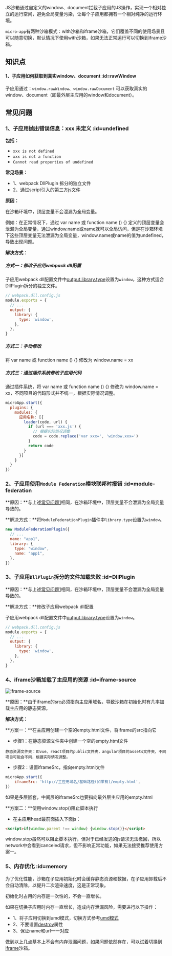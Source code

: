 JS沙箱通过自定义的window、document拦截子应用的JS操作，实现一个相对独立的运行空间，避免全局变量污染，让每个子应用都拥有一个相对纯净的运行环境。

`micro-app`有两种沙箱模式：with沙箱和iframe沙箱，它们覆盖不同的使用场景且可以随意切换，默认情况下使用with沙箱，如果无法正常运行可以切换到iframe沙箱。

## 知识点

#### 1、子应用如何获取到真实window、document :id=rawWindow

子应用通过：`window.rawWindow`、`window.rawDocument` 可以获取真实的window、document（即最外层主应用的window和document）。
<!-- 
#### 2、对子应用 document 的属性进行自定义代理拦截 :id=custom-document

微前端环境下，MicroApp代理了document的大部分操作，如事件监听、元素的增删改查，也有一部分属性会兜底到原生document上，如document.body、document.head、document.title。

但有时我们希望对某些特定的属性进行自定义代理拦截，进行一些特殊操作，这时需要使用`customProxyDocumentProps`。

例如：子应用通过 `document.title = 'xxx'` 意外改变了主应用的站点标题。

**解决方式**：

*通过 customProxyDocumentProps 对 document 的属性进行自定义代理扩展*

通过给title设置一个空函数，来忽略 document.title 执行
```js
microApp.start({
  customProxyDocumentProps: new Map([
    ['title', (value) => {}]
  ]),
})
``` -->

## 常见问题

### 1、子应用抛出错误信息：xxx 未定义 :id=undefined
**包括：**
- `xxx is not defined`
- `xxx is not a function`
- `Cannot read properties of undefined`

**常见场景：**
  - 1、webpack DllPlugin 拆分的独立文件
  - 2、通过script引入的第三方js文件

**原因：**

在沙箱环境中，顶层变量不会泄漏为全局变量。

例如：在正常情况下，通过 var name 或 function name () {} 定义的顶层变量会泄漏为全局变量，通过window.name或name就可以全局访问，但是在沙箱环境下这些顶层变量无法泄漏为全局变量，window.name或name的值为undefined，导致出现问题。

**解决方式**：

##### 方式一：修改子应用webpack dll配置

子应用webpack dll配置文件中[output.library.type](https://webpack.docschina.org/configuration/output/#outputlibrarytype)设置为`window`，这种方式适合DllPlugin拆分的独立文件。
```js
// webpack.dll.config.js
module.exports = {
  // ...
  output: {
    library: {
      type: 'window',
    },
  },
}
```

##### 方式二：手动修改

将 var name 或 function name () {} 修改为 window.name = xx

##### 方式三：通过插件系统修改子应用代码

通过插件系统，将 var name 或 function name () {} 修改为 window.name = xx，不同项目的代码形式并不统一，根据实际情况调整。

```js
microApp.start({
  plugins: {
    modules: {
      应用名称: [{
        loader(code, url) {
          if (url === 'xxx.js') {
            // 根据实际情况调整
            code = code.replace('var xxx=', 'window.xxx=')
          }
          return code
        }
      }]
    }
  }
})
```

### 2、子应用使用`Module Federation`模块联邦时报错 :id=module-federation
**原因：**与上述[常见问题1](/zh-cn/sandbox?id=undefined)相同，在沙箱环境中，顶层变量不会泄漏为全局变量导致的。

**解决方式：**将`ModuleFederationPlugin`插件中`library.type`设置为`window`。

```js
new ModuleFederationPlugin({
  // ...
  name: "app1",
  library: { 
    type: "window", 
    name: "app1",
  },
})
```

### 3、子应用`DllPlugin`拆分的文件加载失败 :id=DllPlugin

**原因：**与上述[常见问题1](/zh-cn/sandbox?id=undefined)相同，在沙箱环境中，顶层变量不会泄漏为全局变量导致的。

**解决方式：**修改子应用webpack dll配置

子应用webpack dll配置文件中[output.library.type](https://webpack.docschina.org/configuration/output/#outputlibrarytype)设置为`window`。
```js
// webpack.dll.config.js
module.exports = {
  // ...
  output: {
    library: {
      type: 'window',
    },
  },
}
```

### 4、iframe沙箱加载了主应用的资源 :id=iframe-source

![iframe-source](https://img12.360buyimg.com/imagetools/jfs/t1/233529/17/19491/20911/667027a9F8cfada1e/7cf9213644e14b24.png ':size=700')

**原因：**由于iframe的src必须指向主应用域名，导致沙箱在初始化时有几率加载主应用的静态资源。

**解决方式：**

**方案一：**在主应用创建一个空的empty.html文件，将iframe的src指向它

- 步骤1：在静态资源文件夹中创建一个空的empty.html文件
```
静态资源文件夹：即vue、react项目的public文件夹，angular项目的assets文件夹，不同项目可能会不同，根据实际情况调整。
```

- 步骤2：设置iframeSrc，指向empty.html文件
```js
microApp.start({
    iframeSrc: 'http://主应用域名/基础路径(如果有)/empty.html',
})
```
如果是多层嵌套，中间层的iframeSrc也要指向最外层主应用的empty.html


**方案二：**使用window.stop()阻止脚本执行

- 在主应用head最前面插入下面js：
```html
<script>if(window.parent !== window) {window.stop()}</script>
```
window.stop虽然可以阻止脚本执行，但对于已经发送的js请求无法撤回，所以network中会看到canceled请求，但不影响正常功能，如果无法接受推荐使用方案一。


### 5、内存优化 :id=memory
为了优化性能，沙箱在子应用初始化时会缓存静态资源和数据，在子应用卸载后不会自动清除，以提升二次渲染速度，这是正常现象。

初始化时占用的内存是一次性的，不会一直增长。

如果在切换子应用时内存一直增长，造成内存泄漏风险，需要进行以下操作：
  
- 1、将子应用切换到umd模式，切换方式参考[umd模式](/zh-cn/umd)
- 2、不要设置[destroy](/zh-cn/configure?id=destroy)属性
- 3、保证name和url一一对应

做到以上几点基本上不会有内存泄漏问题，如果问题依然存在，可以试着切换到[iframe](/zh-cn/configure?id=iframe)沙箱。
